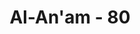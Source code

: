 ---
title: "Al-An'am - 80"
no: 80
arabic_no: ٨٠
ayah: وَحَاۤجَّهٗ قَوْمُهٗ ۗقَالَ اَتُحَاۤجُّوْۤنِّيْ فِى اللّٰهِ وَقَدْ هَدٰىنِۗ وَلَآ اَخَافُ مَا تُشْرِكُوْنَ بِهٖٓ اِلَّآ اَنْ يَّشَاۤءَ رَبِّيْ شَيْـًٔا ۗوَسِعَ رَبِّيْ كُلَّ شَيْءٍ عِلْمًا ۗ اَفَلَا تَتَذَكَّرُوْنَ 
translation: "Dan kaumnya membantahnya. Dia (Ibrahim) berkata, “Apakah kamu hendak membantahku tentang Allah, padahal Dia benar-benar telah memberi petunjuk kepadaku? Aku tidak takut kepada (malapetaka dari) apa yang kamu persekutukan dengan Allah, kecuali Tuhanku menghendaki sesuatu. Ilmu Tuhanku meliputi segala sesuatu. Tidakkah kamu dapat mengambil pelajaran?"
tafsir: "Allah menerangkan bahwa ajakan Nabi Ibrahim kepada jalan yang benar mendapat tantangan yang berat dari kaumnya.\n\nIbrahim dibantah oleh kaumnya pada waktu beliau menyampaikan agama tauhid karena Nabi Ibrahim mengemukakan kesalahan agama mereka yang menyembah berhala dan mendewakan bintang-bintang.\n\nBukti-bukti yang dikemukakan oleh Ibrahim itu melemahkan, bahkan membatalkan akidah mereka, karena akidah mereka hanyalah didasarkan pada taklid kepada nenek moyang mereka. Itulah sebabnya Ibrahim menanyakan kepada mereka mengapa mereka menolak agama tauhid, padahal Ibrahim telah mengemukakan dalil-dalil kebenaran agama tauhid sesuai dengan petunjuk-petunjuk Allah dan keyakinan Ibrahim sendiri. Bukankah mereka mengetahui bahwa berhala dan bintang-bintang yang mereka puja itu mempunyai kekurangan sedangkan Pencipta jagat raya dan isinya adalah Mahasempurna. Mereka seharusnya tidak menyembah tuhan yang mempunyai sifat kekurangan. Kemudian Nabi Ibrahim menegaskan pendiriannya terhadap bantahan mereka itu yaitu beliau tidak gentar menghadapi malapetaka dan akibat dari mengingkari berhala. Karena sembahan mereka adalah benda mati yang tidak dapat menolak madarat dan tidak dapat pula memberikan manfaat. Tantangan Nabi Ibrahim merupakan jawaban terhadap sikap orang-orang musyrik yang menakut-nakuti Ibrahim akan mendapat bencana sebab mengingkari sesembahan mereka, seperti dialami Nabi Hud ketika menghadapi kaumnya, firman Allah:\n\nKami hanya mengatakan bahwa sebagian sesembahan kami telah menimpakan penyakit gila atas dirimu. (Hud/11: 54)\n\nBagaimana sembahan-sembahan mereka akan menimpakan bencana kepadanya padahal sembahan-sembahan itu tidak dapat melihat dan tidak dapat mendengar, tidak dapat menjadi perantara dan juga tidak dapat memberikan syafa'at, terkecuali apabila Allah menghendaki bencana yang timbul karena patung itu. Kalau memang demikian berhala-berhala dan bintang-bintang itu, niscaya memberikan pengaruh jelek terhadap seseorang. Tetapi bukan karena pengaruh dari berhala-berhala dan bintang-bintang itu melainkan semata-mata hanya karena kekuasaan Allah. Segala bencana yang menimpa manusia dari mana pun datangnya hanya karena kehendak Allah dan Ilmu-Nya.\n\nPada akhir ayat ini Allah memberikan alasan dari pengecualian yang terdapat dalam ayat ini yaitu Allah mempunyai pengetahuan yang sangat luas, meliputi semua yang ada."
---